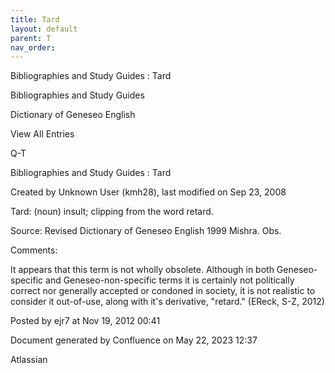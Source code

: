 ```yaml
---
title: Tard
layout: default
parent: T
nav_order:
---
```


Bibliographies and Study Guides : Tard

Bibliographies and Study Guides

Dictionary of Geneseo English

View All Entries

Q-T

Bibliographies and Study Guides : Tard

Created by  Unknown User (kmh28), last modified on Sep 23, 2008

Tard: (noun) insult; clipping from the word retard.

Source: Revised Dictionary of Geneseo English 1999 Mishra. Obs. 

Comments:

It appears that this term is not wholly obsolete. Although in both Geneseo-specific and Geneseo-non-specific terms it is certainly not politically correct nor generally accepted or condoned in society, it is not realistic to consider it out-of-use, along with it's derivative, &quot;retard.&quot; (EReck, S-Z, 2012)

Posted by ejr7 at Nov 19, 2012 00:41

Document generated by Confluence on May 22, 2023 12:37

Atlassian
